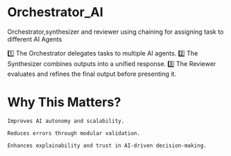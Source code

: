 # Orchestrator_AI
Orchestrator,synthesizer and reviewer using chaining for assigning task to different AI Agents

1️⃣ The Orchestrator delegates tasks to multiple AI agents.
2️⃣ The Synthesizer combines outputs into a unified response.
3️⃣ The Reviewer evaluates and refines the final output before presenting it.

# Why This Matters?

    Improves AI autonomy and scalability.

    Reduces errors through modular validation.

    Enhances explainability and trust in AI-driven decision-making.
